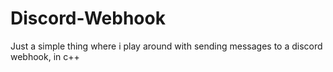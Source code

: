 # Discord-Webhook
Just a simple thing where i play around with sending messages to a discord webhook, in c++
